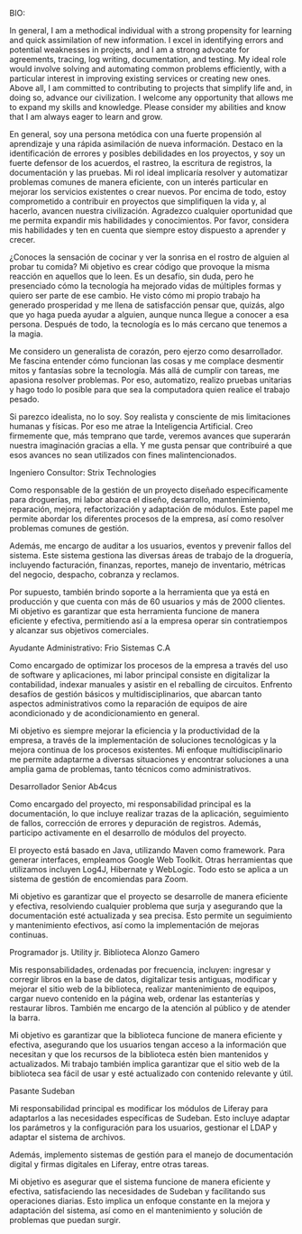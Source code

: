 BIO:

In general, I am a methodical individual with a strong propensity for learning and quick assimilation of new information. I excel in identifying errors and potential weaknesses in projects, and I am a strong advocate for agreements, tracing, log writing, documentation, and testing. My ideal role would involve solving and automating common problems efficiently, with a particular interest in improving existing services or creating new ones. Above all, I am committed to contributing to projects that simplify life and, in doing so, advance our civilization. I welcome any opportunity that allows me to expand my skills and knowledge. Please consider my abilities and know that I am always eager to learn and grow.

En general, soy una persona metódica con una fuerte propensión al aprendizaje y una rápida asimilación de nueva información. Destaco en la identificación de errores y posibles debilidades en los proyectos, y soy un fuerte defensor de los acuerdos, el rastreo, la escritura de registros, la documentación y las pruebas. Mi rol ideal implicaría resolver y automatizar problemas comunes de manera eficiente, con un interés particular en mejorar los servicios existentes o crear nuevos. Por encima de todo, estoy comprometido a contribuir en proyectos que simplifiquen la vida y, al hacerlo, avancen nuestra civilización. Agradezco cualquier oportunidad que me permita expandir mis habilidades y conocimientos. Por favor, considera mis habilidades y ten en cuenta que siempre estoy dispuesto a aprender y crecer.


¿Conoces la sensación de cocinar y ver la sonrisa en el rostro de alguien al probar tu comida? Mi objetivo es crear código que provoque la misma reacción en aquellos que lo leen. Es un desafío, sin duda, pero he presenciado cómo la tecnología ha mejorado vidas de múltiples formas y quiero ser parte de ese cambio. He visto cómo mi propio trabajo ha generado prosperidad y me llena de satisfacción pensar que, quizás, algo que yo haga pueda ayudar a alguien, aunque nunca llegue a conocer a esa persona. Después de todo, la tecnología es lo más cercano que tenemos a la magia.

Me considero un generalista de corazón, pero ejerzo como desarrollador. Me fascina entender cómo funcionan las cosas y me complace desmentir mitos y fantasías sobre la tecnología. Más allá de cumplir con tareas, me apasiona resolver problemas. Por eso, automatizo, realizo pruebas unitarias y hago todo lo posible para que sea la computadora quien realice el trabajo pesado.

Si parezco idealista, no lo soy. Soy realista y consciente de mis limitaciones humanas y físicas. Por eso me atrae la Inteligencia Artificial. Creo firmemente que, más temprano que tarde, veremos avances que superarán nuestra imaginación gracias a ella. Y me gusta pensar que contribuiré a que esos avances no sean utilizados con fines malintencionados.


Ingeniero Consultor:
Strix Technologies

Como responsable de la gestión de un proyecto diseñado específicamente para droguerías, mi labor abarca el diseño, desarrollo, mantenimiento, reparación, mejora, refactorización y adaptación de módulos. Este papel me permite abordar los diferentes procesos de la empresa, así como resolver problemas comunes de gestión.

Además, me encargo de auditar a los usuarios, eventos y prevenir fallos del sistema. Este sistema gestiona las diversas áreas de trabajo de la droguería, incluyendo facturación, finanzas, reportes, manejo de inventario, métricas del negocio, despacho, cobranza y reclamos.

Por supuesto, también brindo soporte a la herramienta que ya está en producción y que cuenta con más de 60 usuarios y más de 2000 clientes. Mi objetivo es garantizar que esta herramienta funcione de manera eficiente y efectiva, permitiendo así a la empresa operar sin contratiempos y alcanzar sus objetivos comerciales.


Ayudante Administrativo:
Frio Sistemas C.A

Como encargado de optimizar los procesos de la empresa a través del uso de software y aplicaciones, mi labor principal consiste en digitalizar la contabilidad, indexar manuales y asistir en el reballing de circuitos. Enfrento desafíos de gestión básicos y multidisciplinarios, que abarcan tanto aspectos administrativos como la reparación de equipos de aire acondicionado y de acondicionamiento en general.

Mi objetivo es siempre mejorar la eficiencia y la productividad de la empresa, a través de la implementación de soluciones tecnológicas y la mejora continua de los procesos existentes. Mi enfoque multidisciplinario me permite adaptarme a diversas situaciones y encontrar soluciones a una amplia gama de problemas, tanto técnicos como administrativos.


Desarrollador Senior
Ab4cus

Como encargado del proyecto, mi responsabilidad principal es la documentación, lo que incluye realizar trazas de la aplicación, seguimiento de fallos, corrección de errores y depuración de registros. Además, participo activamente en el desarrollo de módulos del proyecto.

El proyecto está basado en Java, utilizando Maven como framework. Para generar interfaces, empleamos Google Web Toolkit. Otras herramientas que utilizamos incluyen Log4J, Hibernate y WebLogic. Todo esto se aplica a un sistema de gestión de encomiendas para Zoom.

Mi objetivo es garantizar que el proyecto se desarrolle de manera eficiente y efectiva, resolviendo cualquier problema que surja y asegurando que la documentación esté actualizada y sea precisa. Esto permite un seguimiento y mantenimiento efectivos, así como la implementación de mejoras continuas.



Programador js. Utility jr.
Biblioteca Alonzo Gamero

Mis responsabilidades, ordenadas por frecuencia, incluyen: ingresar y corregir libros en la base de datos, digitalizar tesis antiguas, modificar y mejorar el sitio web de la biblioteca, realizar mantenimiento de equipos, cargar nuevo contenido en la página web, ordenar las estanterías y restaurar libros. También me encargo de la atención al público y de atender la barra.

Mi objetivo es garantizar que la biblioteca funcione de manera eficiente y efectiva, asegurando que los usuarios tengan acceso a la información que necesitan y que los recursos de la biblioteca estén bien mantenidos y actualizados. Mi trabajo también implica garantizar que el sitio web de la biblioteca sea fácil de usar y esté actualizado con contenido relevante y útil.


Pasante
Sudeban

Mi responsabilidad principal es modificar los módulos de Liferay para adaptarlos a las necesidades específicas de Sudeban. Esto incluye adaptar los parámetros y la configuración para los usuarios, gestionar el LDAP y adaptar el sistema de archivos.

Además, implemento sistemas de gestión para el manejo de documentación digital y firmas digitales en Liferay, entre otras tareas.

Mi objetivo es asegurar que el sistema funcione de manera eficiente y efectiva, satisfaciendo las necesidades de Sudeban y facilitando sus operaciones diarias. Esto implica un enfoque constante en la mejora y adaptación del sistema, así como en el mantenimiento y solución de problemas que puedan surgir.
